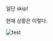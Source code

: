 일단 skip!

현재 상황은 이렇다.

![test](https://user-images.githubusercontent.com/12381733/162716800-af4c7227-c1bc-4475-9c24-9f4768f1ccf7.png)
